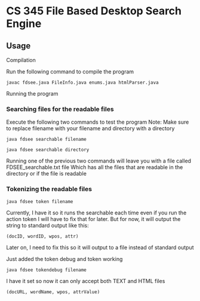 # CS 345 File Based Desktop Search Engine

## Usage

Compilation

Run the following command to compile the program

```
javac fdsee.java FileInfo.java enums.java htmlParser.java
```

Running the program

### Searching files for the readable files

Execute the following two commands to test the program
Note: Make sure to replace filename with your filename and directory with a directory

```
java fdsee searchable filename
```

```
java fdsee searchable directory
```

Running one of the previous two commands will leave you with a file called FDSEE_searchable.txt file
Which has all the files that are readable in the directory or if the file is readable

### Tokenizing the readable files

```
java fdsee token filename
```

Currently, I have it so it runs the searchable each time even if you run the action token
I will have to fix that for later. But for now, it will output the string to standard output
like this: 

```
(docID, wordID, wpos, attr)    
```

Later on, I need to fix this so it will output to a file instead of standard output

Just added the token debug and token working

```
java fdsee tokendebug filename
```

I have it set so now it can only accept both TEXT and HTML files

```
(docURL, wordName, wpos, attrValue)    
```
